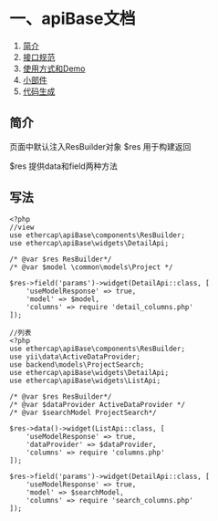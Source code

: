 # 一、apiBase文档

1. [简介](简介.md)
2. [接口规范](接口规范.md)
2. [使用方式和Demo](使用方式和Demo.md)
2. [小部件](小部件.md)
2. [代码生成](小部件.md)

## 简介

页面中默认注入ResBuilder对象 $res 用于构建返回

$res 提供data和field两种方法


## 写法

```
<?php
//view
use ethercap\apiBase\components\ResBuilder;
use ethercap\apiBase\widgets\DetailApi;

/* @var $res ResBuilder*/
/* @var $model \common\models\Project */

$res->field('params')->widget(DetailApi::class, [
    'useModelResponse' => true,
    'model' => $model,
    'columns' => require 'detail_columns.php'
]);

```

``` 
//列表
<?php
use ethercap\apiBase\components\ResBuilder;
use yii\data\ActiveDataProvider;
use backend\models\ProjectSearch;
use ethercap\apiBase\widgets\DetailApi;
use ethercap\apiBase\widgets\ListApi;

/* @var $res ResBuilder*/
/* @var $dataProvider ActiveDataProvider */
/* @var $searchModel ProjectSearch*/

$res->data()->widget(ListApi::class, [
    'useModelResponse' => true,
    'dataProvider' => $dataProvider,
    'columns' => require 'columns.php'
]);

$res->field('params')->widget(DetailApi::class, [
    'useModelResponse' => true,
    'model' => $searchModel,
    'columns' => require 'search_columns.php'
]);

```
